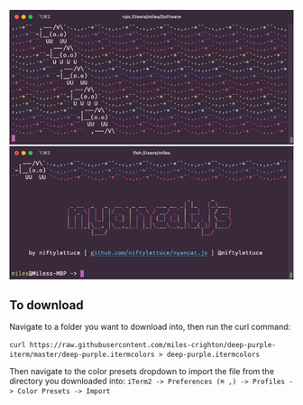 ![Screenshot 1](https://github.com/miles-crighton/deep-purple-iterm/blob/master/screenshot1.png)
![Screenshot 2](https://github.com/miles-crighton/deep-purple-iterm/blob/master/screenshot2.png)

## To download

Navigate to a folder you want to download into, then run the curl command:

`curl https://raw.githubusercontent.com/miles-crighton/deep-purple-iterm/master/deep-purple.itermcolors > deep-purple.itermcolors`

Then navigate to the color presets dropdown to import the file from the directory you downloaded into:
`iTerm2 -> Preferences (⌘ ,) -> Profiles -> Color Presets -> Import`
